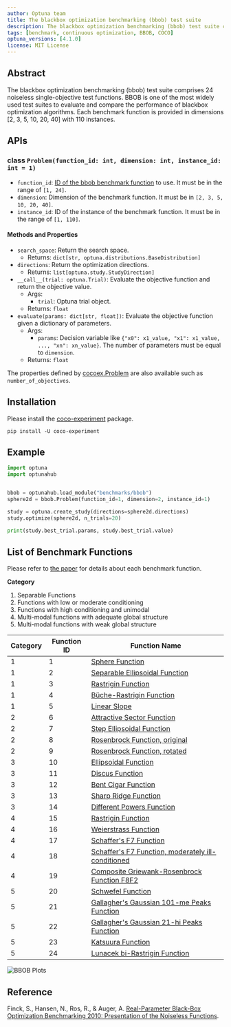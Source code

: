 ```yaml
---
author: Optuna team
title: The blackbox optimization benchmarking (bbob) test suite
description: The blackbox optimization benchmarking (bbob) test suite consists of 24 noiseless single-objective test functions including Sphere, Ellipsoidal, Rastrigin, Rosenbrock, etc. This package is a wrapper of the COCO (COmparing Continuous Optimizers) experiments library.
tags: [benchmark, continuous optimization, BBOB, COCO]
optuna_versions: [4.1.0]
license: MIT License
---
```


## Abstract

The blackbox optimization benchmarking (bbob) test suite comprises 24 noiseless single-objective test functions. BBOB is one of the most widely used test suites to evaluate and compare the performance of blackbox optimization algorithms. Each benchmark function is provided in dimensions \[2, 3, 5, 10, 20, 40\] with 110 instances.

## APIs

### class `Problem(function_id: int, dimension: int, instance_id: int = 1)`

- `function_id`: [ID of the bbob benchmark function](https://numbbo.github.io/coco/testsuites/bbob) to use. It must be in the range of `[1, 24]`.
- `dimension`: Dimension of the benchmark function. It must be in `[2, 3, 5, 10, 20, 40]`.
- `instance_id`: ID of the instance of the benchmark function. It must be in the range of `[1, 110]`.

#### Methods and Properties

- `search_space`: Return the search space.
  - Returns: `dict[str, optuna.distributions.BaseDistribution]`
- `directions`: Return the optimization directions.
  - Returns: `list[optuna.study.StudyDirection]`
- `__call__(trial: optuna.Trial)`: Evaluate the objective function and return the objective value.
  - Args:
    - `trial`: Optuna trial object.
  - Returns: `float`
- `evaluate(params: dict[str, float])`: Evaluate the objective function given a dictionary of parameters.
  - Args:
    - `params`: Decision variable like `{"x0": x1_value, "x1": x1_value, ..., "xn": xn_value}`. The number of parameters must be equal to `dimension`.
  - Returns: `float`

The properties defined by [cocoex.Problem](https://numbbo.github.io/coco-doc/apidocs/cocoex/cocoex.Problem.html) are also available such as `number_of_objectives`.

## Installation

Please install the [coco-experiment](https://github.com/numbbo/coco-experiment/tree/main/build/python) package.

```shell
pip install -U coco-experiment
```

## Example

```python
import optuna
import optunahub


bbob = optunahub.load_module("benchmarks/bbob")
sphere2d = bbob.Problem(function_id=1, dimension=2, instance_id=1)

study = optuna.create_study(directions=sphere2d.directions)
study.optimize(sphere2d, n_trials=20)

print(study.best_trial.params, study.best_trial.value)
```

## List of Benchmark Functions

Please refer to [the paper](https://numbbo.github.io/gforge/downloads/download16.00/bbobdocfunctions.pdf) for details about each benchmark function.

**Category**

1. Separable Functions
1. Functions with low or moderate conditioning
1. Functions with high conditioning and unimodal
1. Multi-modal functions with adequate global structure
1. Multi-modal functions with weak global structure

| Category | Function ID | Function Name                                                                                                      |
| -------- | ----------- | ------------------------------------------------------------------------------------------------------------------ |
| 1        | 1           | [Sphere Function](https://coco-platform.org/testsuites/bbob/functions/f01.html)                                    |
| 1        | 2           | [Separable Ellipsoidal Function](https://coco-platform.org/testsuites/bbob/functions/f02.html)                     |
| 1        | 3           | [Rastrigin Function](https://coco-platform.org/testsuites/bbob/functions/f03.html)                                 |
| 1        | 4           | [Büche-Rastrigin Function](https://coco-platform.org/testsuites/bbob/functions/f04.html)                           |
| 1        | 5           | [Linear Slope](https://coco-platform.org/testsuites/bbob/functions/f05.html)                                       |
| 2        | 6           | [Attractive Sector Function](https://coco-platform.org/testsuites/bbob/functions/f06.html)                         |
| 2        | 7           | [Step Ellipsoidal Function](https://coco-platform.org/testsuites/bbob/functions/f07.html)                          |
| 2        | 8           | [Rosenbrock Function, original](https://coco-platform.org/testsuites/bbob/functions/f08.html)                      |
| 2        | 9           | [Rosenbrock Function, rotated](https://coco-platform.org/testsuites/bbob/functions/f09.html)                       |
| 3        | 10          | [Ellipsoidal Function](https://coco-platform.org/testsuites/bbob/functions/f10.html)                               |
| 3        | 11          | [Discus Function](https://coco-platform.org/testsuites/bbob/functions/f11.html)                                    |
| 3        | 12          | [Bent Cigar Function](https://coco-platform.org/testsuites/bbob/functions/f12.html)                                |
| 3        | 13          | [Sharp Ridge Function](https://coco-platform.org/testsuites/bbob/functions/f13.html)                               |
| 3        | 14          | [Different Powers Function](https://coco-platform.org/testsuites/bbob/functions/f14.html)                          |
| 4        | 15          | [Rastrigin Function](https://coco-platform.org/testsuites/bbob/functions/f15.html)                                 |
| 4        | 16          | [Weierstrass Function](https://coco-platform.org/testsuites/bbob/functions/f16.html)                               |
| 4        | 17          | [Schaffer's F7 Function](https://coco-platform.org/testsuites/bbob/functions/f17.html)                             |
| 4        | 18          | [Schaffer's F7 Function, moderately ill-conditioned](https://coco-platform.org/testsuites/bbob/functions/f18.html) |
| 4        | 19          | [Composite Griewank-Rosenbrock Function F8F2](https://coco-platform.org/testsuites/bbob/functions/f19.html)        |
| 5        | 20          | [Schwefel Function](https://coco-platform.org/testsuites/bbob/functions/f20.html)                                  |
| 5        | 21          | [Gallagher's Gaussian 101-me Peaks Function](https://coco-platform.org/testsuites/bbob/functions/f21.html)         |
| 5        | 22          | [Gallagher's Gaussian 21-hi Peaks Function](https://coco-platform.org/testsuites/bbob/functions/f22.html)          |
| 5        | 23          | [Katsuura Function](https://coco-platform.org/testsuites/bbob/functions/f23.html)                                  |
| 5        | 24          | [Lunacek bi-Rastrigin Function](https://coco-platform.org/testsuites/bbob/functions/f24.html)                      |

![BBOB Plots](images/bbob.png)

## Reference

Finck, S., Hansen, N., Ros, R., & Auger, A. [Real-Parameter Black-Box Optimization Benchmarking 2010: Presentation of the Noiseless Functions](https://numbbo.github.io/gforge/downloads/download16.00/bbobdocfunctions.pdf).
